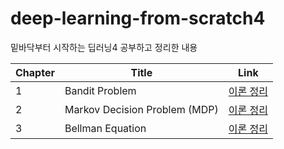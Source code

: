 # deep-learning-from-scratch4
밑바닥부터 시작하는 딥러닝4 공부하고 정리한 내용

| Chapter | Title                                  | Link                                                                                  |
|---------|----------------------------------------|---------------------------------------------------------------------------------------|
| 1       | Bandit Problem                         | [이론 정리](https://canals.notion.site/Chapter-1-Bandit-Problem-10255de47ba280d7bb57d69aeaed9969?pvs=4) |
| 2       | Markov Decision Problem (MDP)          | [이론 정리](https://canals.notion.site/Chapter-2-Markov-Decision-Process-MDP-10c55de47ba280e58738d43e221134b4?pvs=4) |
| 3       | Bellman Equation                       | [이론 정리](https://canals.notion.site/Chapter-3-Bellman-Equation-12055de47ba2807ca492cc03840fbe6b) |

